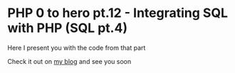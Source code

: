 # PHP 0 to hero pt.12 - Integrating SQL with PHP (SQL pt.4)

Here I present you with the code from that part

Check it out on [my blog](https://wizarddos.github.io/blog/programming/PHP_0_to_hero/12) and see you soon